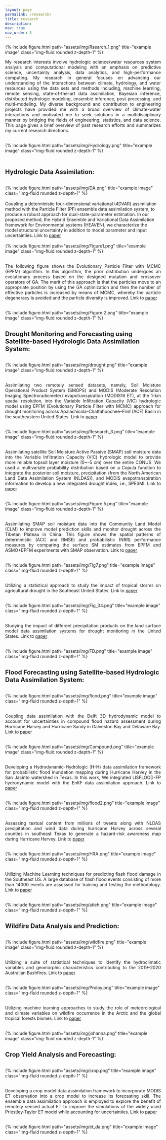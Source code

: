 ```yaml
---
layout: page
permalink: /research/
title: research
description:
nav: true
nav_order: 5
---
```


<div class="row justify-content-sm-center">
    <div class="col-sm-10 mt-3 mt-md-0">
        {% include figure.html path="assets/img/Rsearch_1.png" title="example image" class="img-fluid rounded z-depth-1" %}
    </div>
</div>

<p style="text-align: justify;">My research interests involve hydrologic science/water resources system analysis and computational modeling with an emphasis on predictive science, uncertainty analysis, data analytics, and high-performance computing. My research in general focuses on advancing our understanding of the interactions between climate, hydrology, and water resources using the data sets and methods including, machine learning, remote sensing, state-of-the-art data assimilation, Bayesian inference, distributed hydrologic modeling, ensemble inference, post-processing, and multi-modeling. My diverse background and contribution to engineering projects have provided me with a broad overview of climate-water interactions and motivated me to seek solutions in a multidisciplinary manner by bridging the fields of engineering, statistics, and data science. This page gives a brief overview of past research efforts and summarizes my current research directions.<br><br>

<div class="row justify-content-sm-center">
    <div class="col-sm-10 mt-3 mt-md-0">
        {% include figure.html path="assets/img/Hydrology.png" title="example image" class="img-fluid rounded z-depth-1" %}
    </div>
</div>
<br><br>

<strong style="font-size: 20px;">Hydrologic Data Assimilation:</strong><br><br>
<div class="row justify-content-sm-center">
    <div class="col-sm-10 mt-3 mt-md-0">
        {% include figure.html path="assets/img/DA.png" title="example image" class="img-fluid rounded z-depth-1" %}
    </div>
</div>
<br>
Coupling a deterministic four-dimensional variational (4DVAR) assimilation method with the Particle Filter (PF) ensemble data assimilation system, to produce a robust approach for dual-state-parameter estimation. In our proposed method, the Hybrid Ensemble and Variational Data Assimilation framework for Environmental systems (HEAVEN), we characterize the model structural uncertainty in addition to model parameter and input uncertainties. Link to <a href=" https://doi.org/10.1029/2018WR023629">paper</a><br><br>

<div class="row justify-content-sm-center">
    <div class="col-sm-10 mt-3 mt-md-0">
        {% include figure.html path="assets/img/Figure1.png" title="example image" class="img-fluid rounded z-depth-1" %}
    </div>
</div>
<br>

<p style="text-align: justify;">The following figure shows the Evolutionary Particle Filter with MCMC (EPFM) algorithm. In this algorithm, the prior distribution undergoes an evolutionary process based on the designed mutation and crossover operators of GA. The merit of this approach is that the particles move to an appropriate position by using the GA optimization and then the number of effective particles is increased by means of MCMC, whereby the particle degeneracy is avoided and the particle diversity is improved. Link to <a href=" https://doi.org/10.1016/j.advwatres.2017.11.011">paper</a><br><br>

<div class="row justify-content-sm-center">
    <div class="col-sm-10 mt-3 mt-md-0">
        {% include figure.html path="assets/img/Figure 2.png" title="example image" class="img-fluid rounded z-depth-1" %}
    </div>
</div>
<br>

<strong style="font-size: 20px;">Drought Monitoring and Forecasting using Satellite-based Hydrologic Data Assimilation System:</strong><br>
<br>

<div class="row justify-content-sm-center">
    <div class="col-sm-10 mt-3 mt-md-0">
        {% include figure.html path="assets/img/drought.png" title="example image" class="img-fluid rounded z-depth-1" %}
    </div>
</div>
<br>
<p style="text-align: justify;">Assimilating two remotely sensed datasets, namely, Soil Moisture Operational Product System (SMOPS) and MODIS (Moderate Resolution Imaging Spectroradiometer) evapotranspiration (MODIS16 ET), at the 1-km spatial resolution, into the Variable Infiltration Capacity (VIC) hydrologic model using EPFM (Evolutionary Particle Filter with MCMC) approach for drought monitoring across Apalachicola–Chattahoochee–Flint (ACF) Basin in the southeastern United States. Link to <a href=" https://doi.org/10.1175/JHM-D-20-0057.1">paper</a><br><br>

<div class="row justify-content-sm-center">
    <div class="col-sm-10 mt-3 mt-md-0">
        {% include figure.html path="assets/img/Research_3.png" title="example image" class="img-fluid rounded z-depth-1" %}
    </div>
</div>
<br>

<p style="text-align: justify;">Assimilating satellite Soil Moisture Active Passive (SMAP) soil moisture data into the Variable Infiltration Capacity (VIC) hydrologic model to provide more reliable topsoil layer moisture (0~–5 cm) over the entire CONUS. We used a multivariate probability distribution based on a Copula function to integrate the posterior soil moisture, precipitation (from the North American Land Data Assimilation System (NLDAS)), and MODIS evapotranspiration information to develop a new integrated drought index, i.e., SPESMI. Link to <a href=" https://doi.org/10.1016/j.rse.2020.112028">paper</a><br><br>

<div class="row justify-content-sm-center">
    <div class="col-sm-10 mt-3 mt-md-0">
        {% include figure.html path="assets/img/Figure 5.png" title="example image" class="img-fluid rounded z-depth-1" %}
    </div>
</div>
<br>

<p style="text-align: justify;"> Assimilating SMAP soil moisture data into the Community Land Model (CLM) to improve model prediction skills and monitor drought across the Tibetan Plateau in China. This figure shows the spatial patterns of deterministic (ACC and RMSE) and probabilistic (NRR) performance measures by comparing the surface SM estimates from EPFM and ASMO+EPFM experiments with SMAP observation. Link to <a href=" https://doi.org/10.1029/2021WR029879">paper</a><br><br>

<div class="row justify-content-sm-center">
    <div class="col-sm-10 mt-3 mt-md-0">
        {% include figure.html path="assets/img/Fig7.png" title="example image" class="img-fluid rounded z-depth-1" %}
    </div>
</div>
<br>

<p style="text-align: justify;"> Utilizing a statistical approach to study the impact of tropical storms on agricultural drought in the Southeast United States. Link to <a href=" https://doi.org/10.1029/2021EF002417">paper</a><br><br>

<div class="row justify-content-sm-center">
    <div class="col-sm-10 mt-3 mt-md-0">
        {% include figure.html path="assets/img/Fig_04.png" title="example image" class="img-fluid rounded z-depth-1" %}
    </div>
</div>
<br>

<p style="text-align: justify;"> Studying the impact of different precipitation products on the land surface model data assimilation systems for drought monitoring in the United States. Link to <a href=" https://doi.org/10.1016/j.scitotenv.2022.154916">paper</a><br><br>

<div class="row justify-content-sm-center">
    <div class="col-sm-10 mt-3 mt-md-0">
        {% include figure.html path="assets/img/FD.png" title="example image" class="img-fluid rounded z-depth-1" %}
    </div>
</div>
<br>

<strong style="font-size: 20px;">Flood Forecasting using Satellite-based Hydrologic Data Assimilation System:</strong><br>
<br>

<div class="row justify-content-sm-center">
    <div class="col-sm-10 mt-3 mt-md-0">
        {% include figure.html path="assets/img/flood.png" title="example image" class="img-fluid rounded z-depth-1" %}
    </div>
</div>
<br>

<p style="text-align: justify;"> Coupling data assimilation with the Delft 3D hydrodynamic model to account for uncertainties in compound flood hazard assessment during Hurricane Harvey and Hurricane Sandy in Galveston Bay and Delaware Bay. Link to <a href=" https://doi.org/10.1016/j.coastaleng.2021.104057">paper</a><br><br>
<div class="row justify-content-sm-center">
    <div class="col-sm-10 mt-3 mt-md-0">
        {% include figure.html path="assets/img/Compound.png" title="example image" class="img-fluid rounded z-depth-1" %}
    </div>
</div>
<br>

<p style="text-align: justify;"> Developing a Hydrodynamic-Hydrologic (H-H) data assimilation framework for probabilistic flood inundation mapping during Hurricane Harvey in the San Jacinto watershed in Texas. In this work, We integrated LISFLOOD-FP hydrodynamic model with the EnKF data assimilation approach. Link to <a href=" https://hess.copernicus.org/articles/25/4995/2021/">paper</a><br><br>
<div class="row justify-content-sm-center">
    <div class="col-sm-10 mt-3 mt-md-0">
        {% include figure.html path="assets/img/flood2.png" title="example image" class="img-fluid rounded z-depth-1" %}
    </div>
</div>
<br>

<p style="text-align: justify;"> Assessing textual content from millions of tweets along with NLDAS precipitation and wind data during hurricane Harvey across several counties in southeast Texas to generate a hazard-risk awareness map during Hurricane Harvey. Link to <a href=" https://doi.org/10.1016/j.scs.2021.103577">paper</a><br><br>
<div class="row justify-content-sm-center">
    <div class="col-sm-10 mt-3 mt-md-0">
        {% include figure.html path="assets/img/HRA.png" title="example image" class="img-fluid rounded z-depth-1" %}
    </div>
</div>
<br>

<p style="text-align: justify;"> Utilizing Machine Learning techniques for predicting flash flood damage in the Southeast US. A large database of flash flood events consisting of more than 14000 events are assessed for training and testing the methodology. Link to <a href=" https://iopscience.iop.org/article/10.1088/1748-9326/ab6edd/meta">paper</a><br><br>
<div class="row justify-content-sm-center">
    <div class="col-sm-10 mt-3 mt-md-0">
        {% include figure.html path="assets/img/atieh.png" title="example image" class="img-fluid rounded z-depth-1" %}
    </div>
</div>
<br>

<strong style="font-size: 20px;">Wildfire Data Analysis and Prediction:</strong><br>
<br>

<div class="row justify-content-sm-center">
    <div class="col-sm-10 mt-3 mt-md-0">
        {% include figure.html path="assets/img/wildfire.png" title="example image" class="img-fluid rounded z-depth-1" %}
    </div>
</div>
<br>

<p style="text-align: justify;"> Utilizing a suite of statistical techniques to identify the hydroclimatic variables and geomorphic characteristics contributing to the 2019–2020 Australian Bushfires. Link to <a href=" https://doi.org/10.1029/2020EF001671">paper</a><br><br>
<div class="row justify-content-sm-center">
    <div class="col-sm-10 mt-3 mt-md-0">
        {% include figure.html path="assets/img/Proloy.png" title="example image" class="img-fluid rounded z-depth-1" %}
    </div>
</div>
<br>

<p style="text-align: justify;"> Utilizing machine learning approaches to study the role of meteorological and climate variables on wildfire occurrence in the Arctic and the global tropical forests biomes. Link to <a href=" https://link.springer.com/article/10.1007/s11069-022-05452-2">paper</a><br><br>
<div class="row justify-content-sm-center">
    <div class="col-sm-10 mt-3 mt-md-0">
        {% include figure.html path="assets/img/johanna.png" title="example image" class="img-fluid rounded z-depth-1" %}
    </div>
</div>
<br>

<strong style="font-size: 20px;">Crop Yield Analysis and Forecasting:</strong><br>
<br>

<div class="row justify-content-sm-center">
    <div class="col-sm-10 mt-3 mt-md-0">
        {% include figure.html path="assets/img/crop.png" title="example image" class="img-fluid rounded z-depth-1" %}
    </div>
</div>
<br>

<p style="text-align: justify;"> Developing a crop model data assimilation framework to incorporate MODIS ET observation into a crop model to increase its forecasting skill. The ensemble data assimilation approach is employed to explore the benefit of remotely sensed actual ET to improve the simulations of the widely used Priestley-Taylor ET model while accounting for uncertainties. Link to <a href=" https://doi.org/10.1016/j.agrformet.2022.108982">paper</a><br><br>
<div class="row justify-content-sm-center">
    <div class="col-sm-10 mt-3 mt-md-0">
        {% include figure.html path="assets/img/et_da.png" title="example image" class="img-fluid rounded z-depth-1" %}
    </div>
</div>
<br>